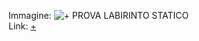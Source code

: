 Immagine: ![+](https://i.imgur.com/ZosaQm5.jpg)
PROVA LABIRINTO STATICO  
Link: [+](https://editor.p5js.org/r.babolin@gmail.com/full/mMSOtBejC)

